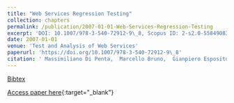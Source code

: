 ```yaml
---
title: "Web Services Regression Testing"
collection: chapters
permalink: /publication/2007-01-01-Web-Services-Regression-Testing
excerpt: 'DOI: 10.1007/978-3-540-72912-9\_8, Scopus ID: 2-s2.0-55849083181, Cited by: 35'
date: 2007-01-01
venue: 'Test and Analysis of Web Services'
paperurl: 'https://doi.org/10.1007/978-3-540-72912-9\_8'
citation: ' Massimiliano Di Penta,  Marcello Bruno,  Gianpiero Esposito,  Valentina Mazza,  Gerardo Canfora, &quot;Web Services Regression Testing.&quot; Test and Analysis of Web Services, 2007.'
---
```

[Bibtex](https://dblp.org/rec/bib/conf/swb/PentaBEMC07)

[Access paper here](https://doi.org/10.1007/978-3-540-72912-9\_8){:target="_blank"}
